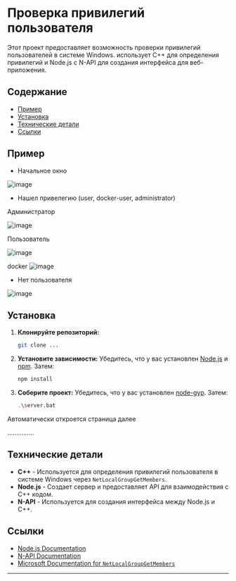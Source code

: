 # Проверка привилегий пользователя

Этот проект предоставляет возможность проверки привилегий пользователей в системе Windows. использует C++ для определения привилегий и Node.js с N-API для создания интерфейса для веб-приложения.

## Содержание

- [Пример](#описание)
- [Установка](#установка)
- [Технические детали](#технические-детали)
- [Ссылки](#ссылки)

## Пример <a name="описание"></a>

- Начальное окно

![image](https://github.com/user-attachments/assets/c571e547-fb80-465e-bcbd-562a5b5c317a)

- Нашел привелегию (user, docker-user, administrator)

Администратор

![image](https://github.com/user-attachments/assets/2c21193a-5b75-4fb5-9886-22a77cd38f10)

Пользователь

![image](https://github.com/user-attachments/assets/302aba75-df18-44a8-ae06-03ab6aa640dc)

docker
![image](https://github.com/user-attachments/assets/04ae171b-ea47-42ee-9e19-76c477a86065)

- Нет пользователя

![image](https://github.com/user-attachments/assets/0e003f2b-2b02-492d-8f8b-ee4e0f488c06)

## Установка <a name="установка"></a>

1. **Клонируйте репозиторий:**

   ```sh
   git clone ...
   ```

2. **Установите зависимости:**
   Убедитесь, что у вас установлен [Node.js](https://nodejs.org/) и [npm](https://www.npmjs.com/). Затем:

   ```sh
   npm install
   ```

3. **Соберите проект:**
   Убедитесь, что у вас установлен [node-gyp](https://github.com/nodejs/node-gyp). Затем:
   ```sh
   .\server.bat
   ```

Автоматически откроется страница далее

...............

## Технические детали <a name="технические-детали"></a>

- **C++** - Используется для определения привилегий пользователя в системе Windows через `NetLocalGroupGetMembers`.
- **Node.js** - Создает сервер и предоставляет API для взаимодействия с C++ кодом.
- **N-API** - Используется для создания интерфейса между Node.js и C++.

## Ссылки <a name="ссылки"></a>

- [Node.js Documentation](https://nodejs.org/en/docs/)
- [N-API Documentation](https://nodejs.org/api/n-api.html)
- [Microsoft Documentation for `NetLocalGroupGetMembers`](https://learn.microsoft.com/en-us/windows/win32/api/lmaccess/nf-lmaccess-netlocalgroupgetmembers)

---
